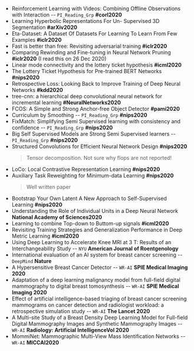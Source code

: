 * Reinforcement Learning with Videos: Combining Offline Observations with Interaction -- `PI_Reading_Grp` **#corl2020**
* Learning Hyperbolic Representations For Un- Supervised 3D Segmentation **#arXiv2020**
* Eta-Dataset: A Dataset Of Datasets For Learning To Learn From Few Examples **#iclr2020**
* Fast is better than free: Revisiting adversarial training **#iclr2020**
* Comparing Rewinding and Fine-tuning in Neural Network Pruning **#iclr2020** (I read this on 26 Dec 2020)
* Linear mode connectivity and the lottery ticket hypothesis **#icml2020**
* The Lottery Ticket Hypothesis for Pre-trained BERT Networks **#nips2020**
* Retrospective Loss: Looking Back to Improve Training of Deep Neural Networks  **#kdd2020**
* tree-cnn: a hierarchical deep convolutional neural network for incremental learning **#NeuralNetworks2020**
* FCOS: A Simple and Strong Anchor-free Object Detector **#pami2020**
* Curriculum by Smoothing -- `PI_Reading_Grp` **#nips2020**
* FixMatch: Simplifying Semi Supervised learning with consistency and confidence -- `PI_Reading_Grp` **#nips2020**
* Big Self Supervised Models are Strong Semi Supervised learners -- `PI_Reading_Grp` **#nips2020**
* Structured Convolutions for Efficient Neural Network Design **#nips2020**
	> Tensor decomposition. Not sure why flops are not reported!
* LoCo: Local Contrastive Representation Learning **#nips2020**
* Auxiliary Task Reweighting for Minimum-data Learning **#nips2020**
	> Well written paper
* Bootstrap Your Own Latent A New Approach to Self-Supervised Learning **#nips2020**
* Understanding the Role of Individual Units in a Deep Neural Network **National Academy of Sciences2020**
* Learning to combine Top-down to Buttom-up signals **#icml2020**
* Revisiting Training Strategies and Generalization Performance in Deep Metric Learning **#icml2020**
* Using Deep Learning to Accelerate Knee MRI at 3 T: Results of an Interchangeability Study -- `NYU` **American Journal of Roentgenology**
* International evaluation of an AI system for breast cancer screening -- `DeepMind` **Nature**
* A Hypersensitive Breast Cancer Detector -- `WR-AI` **SPIE Medical Imaging 2020**
* Adaptation of a deep learning malignancy model from full-field digital mammography to digital breast tomosynthesis -- `WR-AI` **SPIE Medical Imaging 2020**
* Effect of artificial intelligence-based triaging of breast cancer screening mammograms on cancer detection and radiologist workload: a retrospective simulation study -- `WR-AI` **The Lancet 2020**
* A Multi-site Study of a Breast Density Deep Learning Model for Full-field Digital Mammography Images and Synthetic Mammography Images -- `WR-AI` **Radiology: Artificial IntelligenceVol 2020**
* MommiNet: Mammographic Multi-View Mass Identification Networks -- `WR-AI` **MICCAI2020**
